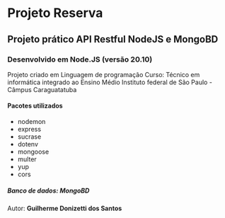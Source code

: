 # Projeto Reserva

## Projeto prático API Restful NodeJS e MongoBD

### Desenvolvido em Node.JS (versão 20.10)

Projeto criado em Linguagem de programação 
Curso: Técnico em informática integrado ao Ensino Médio
Instituto federal de São Paulo - Câmpus Caraguatatuba

#### Pacotes utilizados 

* nodemon
* express
* sucrase
* dotenv
* mongoose
* multer
* yup
* cors

##### Banco de dados: MongoBD

Autor: **Guilherme Donizetti dos Santos**